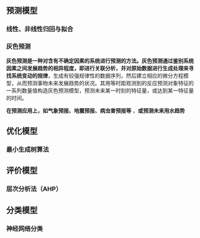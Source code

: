 ## 预测模型

### 线性、非线性归回与拟合

### 灰色预测

**灰色预测是一种对含有不确定因素的系统进行预测的方法。灰色预测通过鉴别系统因素之间发展趋势的相异程度，即进行关联分析，并对原始数据进行生成处理来寻找系统变动的规律**，生成有较强规律性的数据序列，然后建立相应的微分方程模型，从而预测事物未来发展趋势的状况。其用等时距观测到的反应预测对象特征的一系列数量值构造灰色预测模型，预测未来某一时刻的特征量，或达到某一特征量的时间。

**在预测应用上，如气象预报、地震预报、病虫害预报等** ，**或预测未来用水趋势**

## 优化模型

### 最小生成树算法

## 评价模型

### 层次分析法（AHP）

## 分类模型

### 神经网络分类

